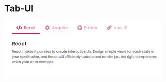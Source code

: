 # Tab-UI
![alt](https://github.com/Anhca99/Tab-UI/blob/26c4bf6f7f6bbdc31fec266a55831448075a4563/picture.PNG)